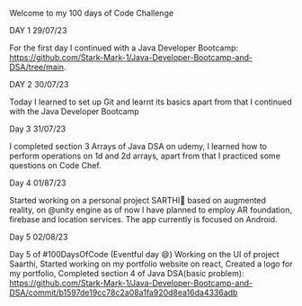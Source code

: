 Welcome to my 100 days of Code Challenge

DAY 1 29/07/23

For the first day I continued with a Java Developer Bootcamp: https://github.com/Stark-Mark-1/Java-Developer-Bootcamp-and-DSA/tree/main.

DAY 2 30/07/23 

Today I learned to set up Git and learnt its basics apart from that I continued with the Java Developer Bootcamp

Day 3 31/07/23

I completed section 3 Arrays of Java DSA on udemy, I learned how to perform operations on 1d and 2d arrays, apart from that I practiced some questions on Code Chef.

Day 4 01/87/23

Started working on a personal project SARTHI📍 based on augmented reality, on @unity engine as of now I have planned to employ AR foundation, firebase and location services. The app currently is focused on Android.

Day 5 02/08/23

Day 5 of #100DaysOfCode (Eventful day 😄) Working on the UI of project Saarthi, Started working on my portfolio website on react, Created a logo for my portfolio, Completed section 4 of Java DSA(basic problem): https://github.com/Stark-Mark-1/Java-Developer-Bootcamp-and-DSA/commit/b1597de19cc78c2a08a1fa920d8ea16da4336adb
